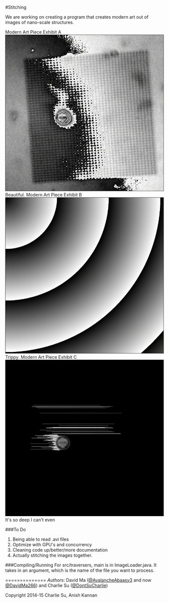 #Stitching

We are working on creating a program that creates modern art out of images of nano-scale structures.

Modern Art Piece Exhibit A
![Modern Art Piece Exhibit A](https://raw.githubusercontent.com/DavidMa266/Stitching/master/exhibits/Exhibit_A.jpg)
Beautiful.
Modern Art Piece Exhibit B
![Modern Art Piece Exhibit B](https://raw.githubusercontent.com/DavidMa266/Stitching/master/exhibits/Exhibit_B.jpg)
Trippy.
Modern Art Piece Exhibit C
![Modern Art Piece Exhibit C](https://raw.githubusercontent.com/DavidMa266/Stitching/master/exhibits/Exhibit_C.jpg)
It's so deep I can't even

###To Do
1. Being able to read .avi files
2. Optimize with GPU's and concurrency
3. Cleaning code up/better/more documentation
4. Actually stitching the images together.


###Compiling/Running
For src/traversers, main is in ImageLoader.java. It takes in an argument, which is the name of the file you want to process.

==============
*Authors*: David Ma ([@AvalancheAbaasy3](http://github.com/AvalancheAbaasy3) and now [@DavidMa266](http://github.com/DavidMa266)) and Charlie Su ([@DontSuCharlie](http://github.com/DontSuCharlie))

Copyright 2014-15 Charlie Su, Anish Kannan